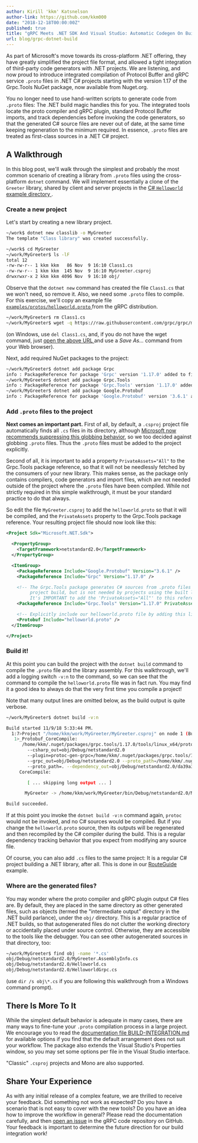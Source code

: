 ```yaml
---
author: Kirill 'kkm' Katsnelson
author-link: https://github.com/kkm000
date: "2018-12-18T00:00:00Z"
published: true
title: "gRPC Meets .NET SDK And Visual Studio: Automatic Codegen On Build"
url: blog/grpc-dotnet-build
---
```


As part of Microsoft's move towards its cross-platform .NET offering, they have
greatly simplified the project file format, and allowed a tight integration of
third-party code generators with .NET projects. We are listening, and now proud
to introduce integrated compilation of Protocol Buffer and gRPC service
`.proto` files in .NET C# projects starting with the version 1.17 of the
Grpc.Tools NuGet package, now available from Nuget.org.

<!--more-->

You no longer need to use hand-written scripts to generate code from `.proto`
files: The .NET build magic handles this for you. The integrated tools locate
the proto compiler and gRPC plugin, standard Protocol Buffer imports, and track
dependencies before invoking the code generators, so that the generated C#
source files are never out of date, at the same time keeping regeneration to
the minimum required. In essence, `.proto` files are treated as first-class
sources in a .NET C# project.

## A Walkthrough

In this blog post, we'll walk through the simplest and probably the most common
scenario of creating a library from `.proto` files using the cross-platform
`dotnet` command. We will implement essentially a clone of the `Greeter`
library, shared by client and server projects in the [C# `Helloworld` example
directory
](https://github.com/grpc/grpc/tree/master/examples/csharp/Helloworld/Greeter).

### Create a new project

Let's start by creating a new library project.

```sh
~/work$ dotnet new classlib -o MyGreeter
The template "Class library" was created successfully.

~/work$ cd MyGreeter
~/work/MyGreeter$ ls -lF
total 12
-rw-rw-r-- 1 kkm kkm   86 Nov  9 16:10 Class1.cs
-rw-rw-r-- 1 kkm kkm  145 Nov  9 16:10 MyGreeter.csproj
drwxrwxr-x 2 kkm kkm 4096 Nov  9 16:10 obj/
```

Observe that the `dotnet new` command has created the file `Class1.cs` that
we won't need, so remove it. Also, we need some `.proto` files to compile. For
this exercise, we'll copy an example file [`examples/protos/helloworld.proto`
](https://github.com/grpc/grpc/blob/master/examples/protos/helloworld.proto)
from the gRPC distribution.

```sh
~/work/MyGreeter$ rm Class1.cs
~/work/MyGreeter$ wget -q https://raw.githubusercontent.com/grpc/grpc/master/examples/protos/helloworld.proto
```

(on Windows, use `del Class1.cs`, and, if you do not have the wget command,
just [open the above URL
](https://raw.githubusercontent.com/grpc/grpc/master/examples/protos/helloworld.proto)
and use a *Save As...* command from your Web browser).

Next, add required NuGet packages to the project:

```sh
~/work/MyGreeter$ dotnet add package Grpc
info : PackageReference for package 'Grpc' version '1.17.0' added to file '/home/kkm/work/MyGreeter/MyGreeter.csproj'.
~/work/MyGreeter$ dotnet add package Grpc.Tools
info : PackageReference for package 'Grpc.Tools' version '1.17.0' added to file '/home/kkm/work/MyGreeter/MyGreeter.csproj'.
~/work/MyGreeter$ dotnet add package Google.Protobuf
info : PackageReference for package 'Google.Protobuf' version '3.6.1' added to file '/home/kkm/work/MyGreeter/MyGreeter.csproj'.
```

### Add `.proto` files to the project

**Next comes an important part.** First of all, by default, a `.csproj` project
file automatically finds all `.cs` files in its directory, although
[Microsoft now recommends suppressing this globbing
behavior](https://docs.microsoft.com/dotnet/core/tools/csproj#recommendation),
so we too decided against globbing `.proto` files. Thus the `.proto`
files must be added to the project explicitly.

Second of all, it is important to add a property `PrivateAssets="All"` to the
Grpc.Tools package reference, so that it will not be needlessly fetched by the
consumers of your new library. This makes sense, as the package only contains
compilers, code generators and import files, which are not needed outside of
the project where the `.proto` files have been compiled. While not strictly
required in this simple walkthrough, it must be your standard practice to do
that always.

So edit the file `MyGreeter.csproj` to add the `helloworld.proto` so that it
will be compiled, and the `PrivateAssets` property to the Grpc.Tools package
reference. Your resulting project file should now look like this:

```xml
<Project Sdk="Microsoft.NET.Sdk">

  <PropertyGroup>
    <TargetFramework>netstandard2.0</TargetFramework>
  </PropertyGroup>

  <ItemGroup>
    <PackageReference Include="Google.Protobuf" Version="3.6.1" />
    <PackageReference Include="Grpc" Version="1.17.0" />

    <!-- The Grpc.Tools package generates C# sources from .proto files during
         project build, but is not needed by projects using the built library.
         It's IMPORTANT to add the 'PrivateAssets="All"' to this reference: -->
    <PackageReference Include="Grpc.Tools" Version="1.17.0" PrivateAssets="All" />

    <!-- Explicitly include our helloworld.proto file by adding this line: -->
    <Protobuf Include="helloworld.proto" />
  </ItemGroup>

</Project>
```

### Build it!

At this point you can build the project with the `dotnet build` command to
compile the `.proto` file and the library assembly. For this walkthrough, we'll
add a logging switch `-v:n` to the command, so we can see that the command to
compile the `helloworld.proto` file was in fact run. You may find it a good
idea to always do that the very first time you compile a project!

Note that many output lines are omitted below, as the build output is quite
verbose.

```sh
~/work/MyGreeter$ dotnet build -v:n

Build started 11/9/18 5:33:44 PM.
  1:7>Project "/home/kkm/work/MyGreeter/MyGreeter.csproj" on node 1 (Build target(s)).
   1>_Protobuf_CoreCompile:
      /home/kkm/.nuget/packages/grpc.tools/1.17.0/tools/linux_x64/protoc
        --csharp_out=obj/Debug/netstandard2.0
        --plugin=protoc-gen-grpc=/home/kkm/.nuget/packages/grpc.tools/1.17.0/tools/linux_x64/grpc_csharp_plugin
        --grpc_out=obj/Debug/netstandard2.0 --proto_path=/home/kkm/.nuget/packages/grpc.tools/1.17.0/build/native/include
        --proto_path=. --dependency_out=obj/Debug/netstandard2.0/da39a3ee5e6b4b0d_helloworld.protodep helloworld.proto
     CoreCompile:

        [ ... skipping long output ... ]

       MyGreeter -> /home/kkm/work/MyGreeter/bin/Debug/netstandard2.0/MyGreeter.dll

Build succeeded.
```

If at this point you invoke the `dotnet build -v:n` command again, `protoc`
would not be invoked, and no C# sources would be compiled. But if you change
the `helloworld.proto` source, then its outputs will be regenerated and then
recompiled by the C# compiler during the build. This is a regular dependency
tracking behavior that you expect from modifying any source file.

Of course, you can also add `.cs` files to the same project: It is a regular C#
project building a .NET library, after all. This is done in our [RouteGuide
](https://github.com/grpc/grpc/tree/master/examples/csharp/RouteGuide/RouteGuide)
example.

### Where are the generated files?

You may wonder where the proto compiler and gRPC plugin output C# files are. By
default, they are placed in the same directory as other generated files, such
as objects (termed the "intermediate output" directory in the .NET build
parlance), under the `obj/` directory. This is a regular practice of .NET
builds, so that autogenerated files do not clutter the working directory or
accidentally placed under source control. Otherwise, they are accessible to the
tools like the debugger. You can see other autogenerated sources in that
directory, too:

```sh
~/work/MyGreeter$ find obj -name '*.cs'
obj/Debug/netstandard2.0/MyGreeter.AssemblyInfo.cs
obj/Debug/netstandard2.0/Helloworld.cs
obj/Debug/netstandard2.0/HelloworldGrpc.cs
```

(use `dir /s obj\*.cs` if you are following this walkthrough from a Windows
command prompt).

## There Is More To It

While the simplest default behavior is adequate in many cases, there are many
ways to fine-tune your `.proto` compilation process in a large project. We
encourage you to read the [documentation file BUILD-INTEGRATION.md
](https://github.com/grpc/grpc/blob/master/src/csharp/BUILD-INTEGRATION.md)
for available options if you find that the default arrangement does not suit
your workflow. The package also extends the Visual Studio's Properties window,
so you may set some options per file in the Visual Studio interface.

"Classic" `.csproj` projects and Mono are also supported.

## Share Your Experience

As with any initial release of a complex feature, we are thrilled to receive
your feedback. Did something not work as expected? Do you have a scenario that
is not easy to cover with the new tools? Do you have an idea how to improve the
workflow in general? Please read the documentation carefully, and then [open an
issue](https://github.com/grpc/grpc/issues) in the gRPC code repository on
GitHub. Your feedback is important to determine the future direction for our
build integration work!
